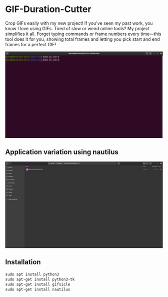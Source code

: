# GIF-Duration-Cutter
Crop GIFs easily with my new project! If you've seen my past work, you know I love using GIFs. Tired of slow or weird online tools? My project simplifies it all. Forget typing commands or frame numbers every time—this tool does it for you, showing total frames and letting you pick start and end frames for a perfect GIF!

![GIF Cutter](https://github.com/pefbrute/GIF-Duration-Cutter/blob/main/cut_How%20GIF%20Cutter%20Works.gif)


## Application variation using nautilus
![GIF Cutter (Nautilus Variation)](https://github.com/pefbrute/GIF-Duration-Cutter/blob/main/cut_How%20GIF%20Cutter%20(Nautilus%20Variation)%20Works.gif)

## Installation
```
sudo apt install python3
sudo apt-get install python3-tk
sudo apt-get install gifsicle
sudo apt-get install nautilus
```
